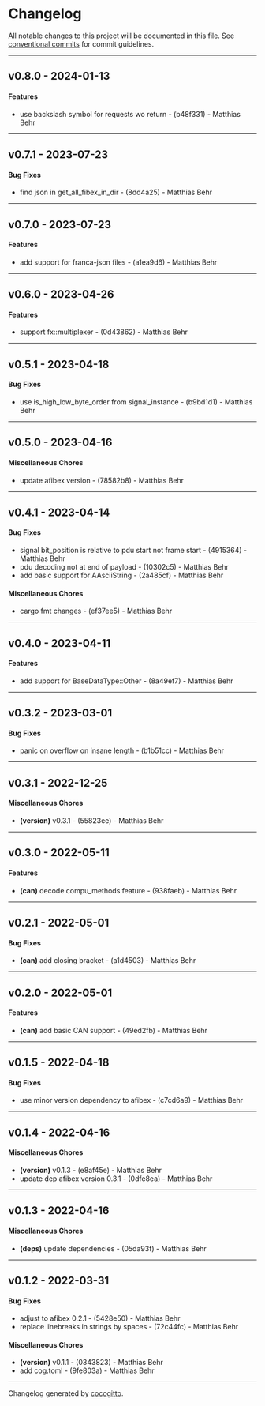 # Changelog
All notable changes to this project will be documented in this file. See [conventional commits](https://www.conventionalcommits.org/) for commit guidelines.

- - -
## v0.8.0 - 2024-01-13
#### Features
- use backslash symbol for requests wo return - (b48f331) - Matthias Behr

- - -

## v0.7.1 - 2023-07-23
#### Bug Fixes
- find json in get_all_fibex_in_dir - (8dd4a25) - Matthias Behr

- - -

## v0.7.0 - 2023-07-23
#### Features
- add support for franca-json files - (a1ea9d6) - Matthias Behr

- - -

## v0.6.0 - 2023-04-26
#### Features
- support fx::multiplexer - (0d43862) - Matthias Behr

- - -
## v0.5.1 - 2023-04-18
#### Bug Fixes
- use is_high_low_byte_order from signal_instance - (b9bd1d1) - Matthias Behr

- - -

## v0.5.0 - 2023-04-16
#### Miscellaneous Chores
- update afibex version - (78582b8) - Matthias Behr

- - -

## v0.4.1 - 2023-04-14
#### Bug Fixes
- signal bit_position is relative to pdu start not frame start - (4915364) - Matthias Behr
- pdu decoding not at end of payload - (10302c5) - Matthias Behr
- add basic support for AAsciiString - (2a485cf) - Matthias Behr
#### Miscellaneous Chores
- cargo fmt changes - (ef37ee5) - Matthias Behr

- - -

## v0.4.0 - 2023-04-11
#### Features
- add support for BaseDataType::Other - (8a49ef7) - Matthias Behr

- - -

## v0.3.2 - 2023-03-01
#### Bug Fixes
- panic on overflow on insane length - (b1b51cc) - Matthias Behr

- - -

## v0.3.1 - 2022-12-25
#### Miscellaneous Chores
- **(version)** v0.3.1 - (55823ee) - Matthias Behr

- - -

## v0.3.0 - 2022-05-11
#### Features
- **(can)** decode compu_methods feature - (938faeb) - Matthias Behr
- - -

## v0.2.1 - 2022-05-01
#### Bug Fixes
- **(can)** add closing bracket - (a1d4503) - Matthias Behr
- - -

## v0.2.0 - 2022-05-01
#### Features
- **(can)** add basic CAN support - (49ed2fb) - Matthias Behr
- - -

## v0.1.5 - 2022-04-18
#### Bug Fixes
- use minor version dependency to afibex - (c7cd6a9) - Matthias Behr
- - -

## v0.1.4 - 2022-04-16
#### Miscellaneous Chores
- **(version)** v0.1.3 - (e8af45e) - Matthias Behr
- update dep afibex version 0.3.1 - (0dfe8ea) - Matthias Behr
- - -

## v0.1.3 - 2022-04-16
#### Miscellaneous Chores
- **(deps)** update dependencies - (05da93f) - Matthias Behr
- - -

## v0.1.2 - 2022-03-31
#### Bug Fixes
- adjust to afibex 0.2.1 - (5428e50) - Matthias Behr
- replace linebreaks in strings by spaces - (72c44fc) - Matthias Behr
#### Miscellaneous Chores
- **(version)** v0.1.1 - (0343823) - Matthias Behr
- add cog.toml - (9fe803a) - Matthias Behr
- - -

Changelog generated by [cocogitto](https://github.com/cocogitto/cocogitto).
